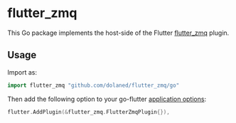 # flutter_zmq

This Go package implements the host-side of the Flutter [flutter_zmq](https://github.com/dolaned/flutter_zmq) plugin.

## Usage

Import as:

```go
import flutter_zmq "github.com/dolaned/flutter_zmq/go"
```

Then add the following option to your go-flutter [application options](https://github.com/go-flutter-desktop/go-flutter/wiki/Plugin-info):

```go
flutter.AddPlugin(&flutter_zmq.FlutterZmqPlugin{}),
```
